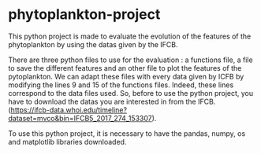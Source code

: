 # phytoplankton-project
This python project is made to evaluate the evolution of the features of the phytoplankton by using the datas given by the IFCB.

There are three python files to use for the evaluation : a functions file, a file to save the different features and an other file to plot the features of the pytoplankton. We can adapt these files with every data given by ICFB by modifying the lines 9 and 15 of the functions files. Indeed, these lines correspond to the data files used. So, before to use the python project, you have to download the datas you are interested in from the IFCB. (https://ifcb-data.whoi.edu/timeline?dataset=mvco&bin=IFCB5_2017_274_153307).

To use this python project, it is necessary to have the pandas, numpy, os and matplotlib libraries downloaded.
